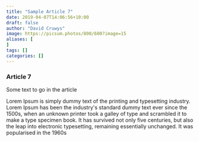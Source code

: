 ```yaml
---
title: "Sample Article 7"
date: 2019-04-07T14:06:56+10:00
draft: false
author: "David Cruwys"
image: https://picsum.photos/800/600?image=15
aliases: [
]
tags: []
categories: []
---
```



### Article 7

Some text to go in the article

Lorem Ipsum is simply dummy text of the printing and typesetting industry. Lorem Ipsum has been the industry's standard dummy text ever since the 1500s, when an unknown printer took a galley of type and scrambled it to make a type specimen book. It has survived not only five centuries, but also the leap into electronic typesetting, remaining essentially unchanged. It was popularised in the 1960s


